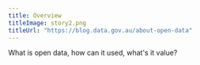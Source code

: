 ```yaml
---
title: Overview
titleImage: story2.png
titleUrl: "https://blog.data.gov.au/about-open-data"
---
```


<p>What is open data, how can it used, what's it value?</p>

